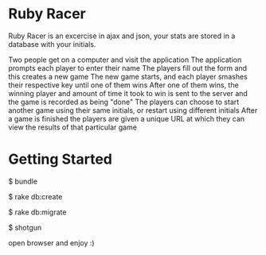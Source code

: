 
Ruby Racer
==========

Ruby Racer is an excercise in ajax and json, your stats are stored in a database with your initials.

Two people get on a computer and visit the application
The application prompts each player to enter their name
The players fill out the form and this creates a new game
The new game starts, and each player smashes their respective key until one of them wins
After one of them wins, the winning player and amount of time it took to win is sent to the server and the game is recorded as being "done"
The players can choose to start another game using their same initials, or restart using different initials
After a game is finished the players are given a unique URL at which they can view the results of that particular game





Getting Started
===============

$ bundle

$ rake db:create

$ rake db:migrate

$ shotgun

open browser and enjoy :)

